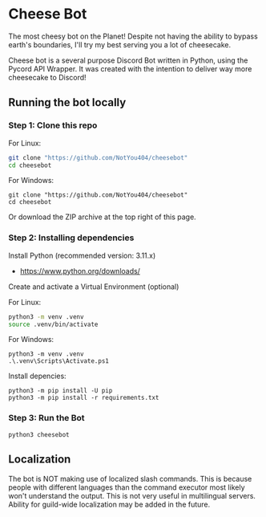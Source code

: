 # Cheese Bot

The most cheesy bot on the Planet!
Despite not having the ability to bypass earth's boundaries, I'll try my best serving you a lot of cheesecake.

Cheese bot is a several purpose Discord Bot written in Python, using the Pycord API Wrapper.
It was created with the intention to deliver way more cheesecake to Discord!

## Running the bot locally

### Step 1: Clone this repo

For Linux:

```bash
git clone "https://github.com/NotYou404/cheesebot"
cd cheesebot
```

For Windows:

```pwsh
git clone "https://github.com/NotYou404/cheesebot"
cd cheesebot
```

Or download the ZIP archive at the top right of this page.

### Step 2: Installing dependencies

Install Python (recommended version: 3.11.x)

- <https://www.python.org/downloads/>

Create and activate a Virtual Environment (optional)

For Linux:

```bash
python3 -m venv .venv
source .venv/bin/activate
```

For Windows:

```pwsh
python3 -m venv .venv
.\.venv\Scripts\Activate.ps1
```

Install depencies:

```shell
python3 -m pip install -U pip
python3 -m pip install -r requirements.txt
```

### Step 3: Run the Bot

```shell
python3 cheesebot
```

## Localization

The bot is NOT making use of localized slash commands. This is because people with different languages than the command executor most likely won't understand the output. This is not very useful in multilingual servers. Ability for guild-wide localization may be added in the future.

